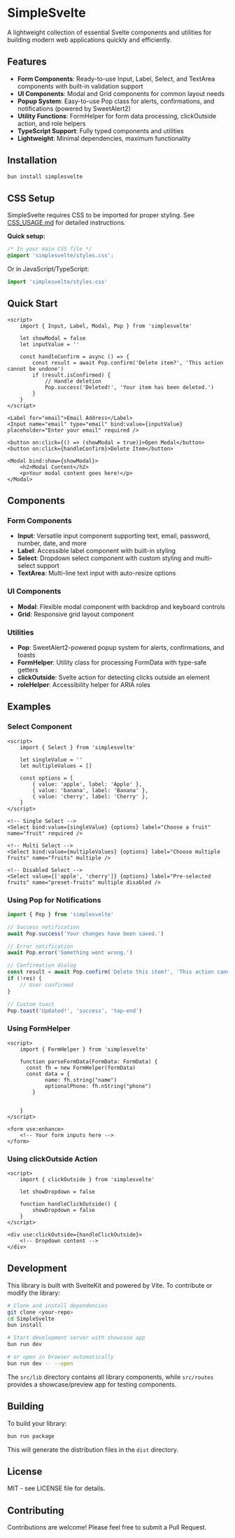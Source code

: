 # SimpleSvelte

A lightweight collection of essential Svelte components and utilities for building modern web applications quickly and efficiently.

## Features

- **Form Components**: Ready-to-use Input, Label, Select, and TextArea components with built-in validation support
- **UI Components**: Modal and Grid components for common layout needs
- **Popup System**: Easy-to-use Pop class for alerts, confirmations, and notifications (powered by SweetAlert2)
- **Utility Functions**: FormHelper for form data processing, clickOutside action, and role helpers
- **TypeScript Support**: Fully typed components and utilities
- **Lightweight**: Minimal dependencies, maximum functionality

## Installation

```bash
bun install simplesvelte
```

## CSS Setup

SimpleSvelte requires CSS to be imported for proper styling. See [CSS_USAGE.md](./CSS_USAGE.md) for detailed instructions.

**Quick setup:**

```css
/* In your main CSS file */
@import 'simplesvelte/styles.css';
```

Or in JavaScript/TypeScript:

```typescript
import 'simplesvelte/styles.css'
```

## Quick Start

```svelte
<script>
	import { Input, Label, Modal, Pop } from 'simplesvelte'

	let showModal = false
	let inputValue = ''

	const handleConfirm = async () => {
		const result = await Pop.confirm('Delete item?', 'This action cannot be undone')
		if (result.isConfirmed) {
			// Handle deletion
			Pop.success('Deleted!', 'Your item has been deleted.')
		}
	}
</script>

<Label for="email">Email Address</Label>
<Input name="email" type="email" bind:value={inputValue} placeholder="Enter your email" required />

<button on:click={() => (showModal = true)}>Open Modal</button>
<button on:click={handleConfirm}>Delete Item</button>

<Modal bind:show={showModal}>
	<h2>Modal Content</h2>
	<p>Your modal content goes here!</p>
</Modal>
```

## Components

### Form Components

- **Input**: Versatile input component supporting text, email, password, number, date, and more
- **Label**: Accessible label component with built-in styling
- **Select**: Dropdown select component with custom styling and multi-select support
- **TextArea**: Multi-line text input with auto-resize options

### UI Components

- **Modal**: Flexible modal component with backdrop and keyboard controls
- **Grid**: Responsive grid layout component

### Utilities

- **Pop**: SweetAlert2-powered popup system for alerts, confirmations, and toasts
- **FormHelper**: Utility class for processing FormData with type-safe getters
- **clickOutside**: Svelte action for detecting clicks outside an element
- **roleHelper**: Accessibility helper for ARIA roles

## Examples

### Select Component

```svelte
<script>
	import { Select } from 'simplesvelte'

	let singleValue = ''
	let multipleValues = []

	const options = [
		{ value: 'apple', label: 'Apple' },
		{ value: 'banana', label: 'Banana' },
		{ value: 'cherry', label: 'Cherry' },
	]
</script>

<!-- Single Select -->
<Select bind:value={singleValue} {options} label="Choose a fruit" name="fruit" required />

<!-- Multi Select -->
<Select bind:value={multipleValues} {options} label="Choose multiple fruits" name="fruits" multiple />

<!-- Disabled Select -->
<Select value={['apple', 'cherry']} {options} label="Pre-selected fruits" name="preset-fruits" multiple disabled />
```

### Using Pop for Notifications

```javascript
import { Pop } from 'simplesvelte'

// Success notification
await Pop.success('Your changes have been saved.')

// Error notification
await Pop.error('Something went wrong.')

// Confirmation dialog
const result = await Pop.confirm('Delete this item?', 'This action cannot be undone')
if (!res) {
	// User confirmed
}

// Custom toast
Pop.toast('Updated!', 'success', 'top-end')
```

### Using FormHelper

```svelte
<script>
	import { FormHelper } from 'simplesvelte'

	function parseFormData(FormData: FormData) {
	  const fh = new FormHelper(formData)
	  const data = {
			name: fh.string("name")
			optionalPhone: fh.nString("phone")
		}

		
	}
</script>

<form use:enhance>
	<!-- Your form inputs here -->
</form>
```

### Using clickOutside Action

```svelte
<script>
	import { clickOutside } from 'simplesvelte'

	let showDropdown = false

	function handleClickOutside() {
		showDropdown = false
	}
</script>

<div use:clickOutside={handleClickOutside}>
	<!-- Dropdown content -->
</div>
```

## Development

This library is built with SvelteKit and powered by Vite. To contribute or modify the library:

```bash
# Clone and install dependencies
git clone <your-repo>
cd SimpleSvelte
bun install

# Start development server with showcase app
bun run dev

# or open in browser automatically
bun run dev -- --open
```

The `src/lib` directory contains all library components, while `src/routes` provides a showcase/preview app for testing components.

## Building

To build your library:

```bash
bun run package
```

This will generate the distribution files in the `dist` directory.

## License

MIT - see LICENSE file for details.

## Contributing

Contributions are welcome! Please feel free to submit a Pull Request.
